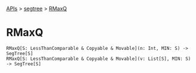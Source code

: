 [APIs](../index.md) > [segtree](./index.md) > [RMaxQ]()

# RMaxQ

```
RMaxQ[S: LessThanComparable & Copyable & Movable](n: Int, MIN: S) -> SegTree[S]
RMaxQ[S: LessThanComparable & Copyable & Movable](v: List[S], MIN: S) -> SegTree[S]
```
